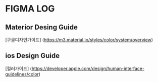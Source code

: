 # FIGMA LOG

## Materior Desing Guide
[구글디자인가이드] (https://m3.material.io/styles/color/system/overview)

## ios Design Guide
[컬러가이드] (https://developer.apple.com/design/human-interface-guidelines/color)